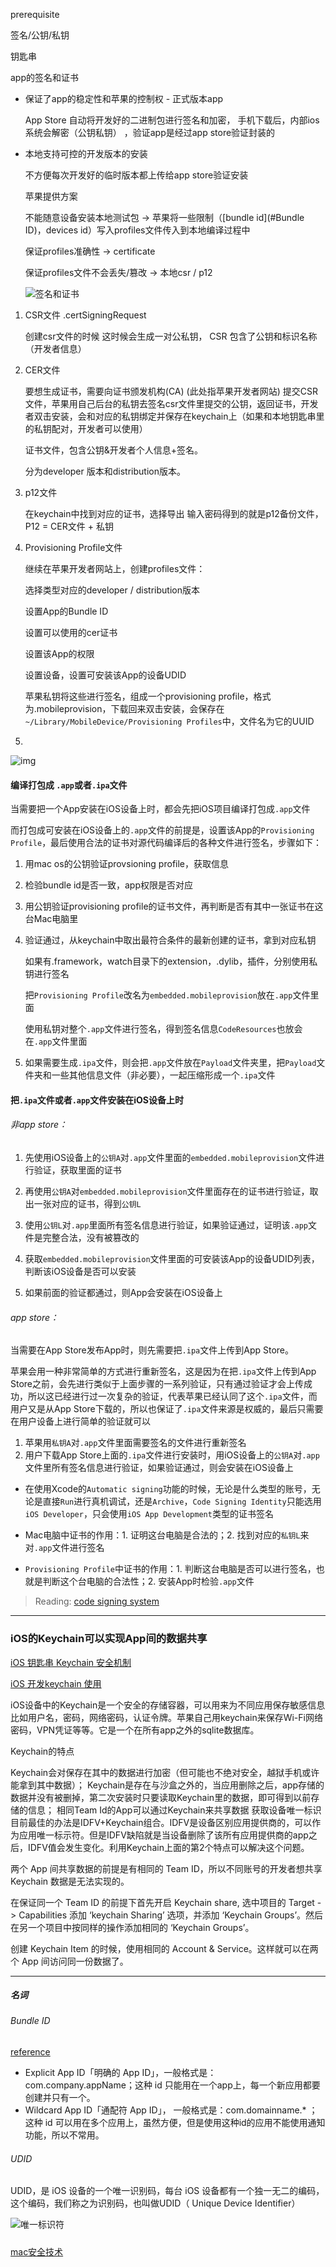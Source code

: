 prerequisite

签名/公钥/私钥

钥匙串



app的签名和证书

- 保证了app的稳定性和苹果的控制权 - 正式版本app

  App Store 自动将开发好的二进制包进行签名和加密， 手机下载后，内部ios系统会解密（公钥私钥） ，验证app是经过app store验证封装的 

  

  

- 本地支持可控的开发版本的安装

  不方便每次开发好的临时版本都上传给app store验证安装
  
  苹果提供方案
  
  不能随意设备安装本地测试包 -> 苹果将一些限制（[bundle id](#Bundle ID)，devices id）写入profiles文件传入到本地编译过程中
  
  保证profiles准确性 -> certificate
  
  保证profiles文件不会丢失/篡改 -> 本地csr / p12
  
  
  
  
  
  
  
  ![签名和证书](./images/签名和证书.png)

1. CSR文件 .certSigningRequest

   创建csr文件的时候 这时候会生成一对公私钥， CSR 包含了公钥和标识名称（开发者信息）

2. CER文件

   要想生成证书，需要向证书颁发机构(CA) (此处指苹果开发者网站) 提交CSR文件，苹果用自己后台的私钥去签名csr文件里提交的公钥，返回证书，开发者双击安装，会和对应的私钥绑定并保存在keychain上（如果和本地钥匙串里的私钥配对，开发者可以使用）

   证书文件，包含公钥&开发者个人信息+签名。

   分为developer 版本和distribution版本。

3. p12文件

   在keychain中找到对应的证书，选择导出 输入密码得到的就是p12备份文件，P12 = CER文件 + 私钥

4. Provisioning Profile文件

   继续在苹果开发者网站上，创建profiles文件：

   选择类型对应的developer / distribution版本

   设置App的Bundle ID

   设置可以使用的cer证书

   设置该App的权限

   设置设备，设置可安装该App的设备UDID

   苹果私钥将这些进行签名，组成一个provisioning profile，格式为.mobileprovision，下载回来双击安装，会保存在`~/Library/MobileDevice/Provisioning Profiles`中，文件名为它的UUID



5. 



![img](https://p1-jj.byteimg.com/tos-cn-i-t2oaga2asx/gold-user-assets/2019/7/30/16c41b336d539990~tplv-t2oaga2asx-zoom-in-crop-mark:3024:0:0:0.awebp)

#### 编译打包成 `.app`或者`.ipa`文件

当需要把一个App安装在iOS设备上时，都会先把iOS项目编译打包成`.app`文件

而打包成可安装在iOS设备上的`.app`文件的前提是，设置该App的`Provisioning Profile`，最后使用合法的证书对源代码编译后的各种文件进行签名，步骤如下：

1. 用mac os的公钥验证provsioning profile，获取信息

2. 检验bundle id是否一致，app权限是否对应

3. 用公钥验证provisioning profile的证书文件，再判断是否有其中一张证书在这台Mac电脑里

4. 验证通过，从keychain中取出最符合条件的最新创建的证书，拿到对应私钥

   如果有.framework，watch目录下的extension，.dylib，插件，分别使用私钥进行签名

   把`Provisioning Profile`改名为`embedded.mobileprovision`放在`.app`文件里面

   使用私钥对整个`.app`文件进行签名，得到签名信息`CodeResources`也放会在`.app`文件里面

5. 如果需要生成`.ipa`文件，则会把`.app`文件放在`Payload`文件夹里，把`Payload`文件夹和一些其他信息文件（非必要），一起压缩形成一个`.ipa`文件



#### 把`.ipa`文件或者`.app`文件安装在iOS设备上时

###### 非app store：

1. 先使用iOS设备上的`公钥A`对`.app`文件里面的`embedded.mobileprovision`文件进行验证，获取里面的证书

2. 再使用`公钥A`对`embedded.mobileprovision`文件里面存在的证书进行验证，取出一张对应的证书，得到`公钥L`

3. 使用`公钥L`对`.app`里面所有签名信息进行验证，如果验证通过，证明该`.app`文件是完整合法，没有被篡改的

4. 获取`embedded.mobileprovision`文件里面的可安装该App的设备UDID列表，判断该iOS设备是否可以安装

5. 如果前面的验证都通过，则App会安装在iOS设备上



###### app store：

当需要在App Store发布App时，则先需要把`.ipa`文件上传到App Store。

苹果会用一种非常简单的方式进行重新签名，这是因为在把`.ipa`文件上传到App Store之前，会先进行类似于上面步骤的一系列验证，只有通过验证才会上传成功，所以这已经进行过一次复杂的验证，代表苹果已经认同了这个`.ipa`文件，而用户又是从App Store下载的，所以也保证了`.ipa`文件来源是权威的，最后只需要在用户设备上进行简单的验证就可以

1. 苹果用`私钥A`对`.app`文件里面需要签名的文件进行重新签名
2. 用户下载App Store上面的`.ipa`文件进行安装时，用iOS设备上的`公钥A`对`.app`文件里所有签名信息进行验证，如果验证通过，则会安装在iOS设备上





- 在使用Xcode的`Automatic signing`功能的时候，无论是什么类型的账号，无论是直接`Run`进行真机调试，还是`Archive`，`Code Signing Identity`只能选用`iOS Developer`，只会使用`iOS App Development`类型的证书签名



- Mac电脑中证书的作用：1. 证明这台电脑是合法的；2. 找到对应的`私钥L`来对`.app`文件进行签名

- `Provisioning Profile`中证书的作用：1. 判断这台电脑是否可以进行签名，也就是判断这个台电脑的合法性；2. 安装App时检验`.app`文件



> Reading: [code signing system](https://juejin.cn/post/6844903902605737997)

---

### iOS的Keychain可以实现App间的数据共享

[iOS 钥匙串 Keychain 安全机制](https://www.cocoafei.top/2017/05/iOS-%E9%92%A5%E5%8C%99%E4%B8%B2-Keychain-%E5%AE%89%E5%85%A8%E6%9C%BA%E5%88%B6/)

[iOS 开发keychain 使用](https://www.jianshu.com/p/6bc772bdeece)

iOS设备中的Keychain是一个安全的存储容器，可以用来为不同应用保存敏感信息比如用户名，密码，网络密码，认证令牌。苹果自己用keychain来保存Wi-Fi网络密码，VPN凭证等等。它是一个在所有app之外的sqlite数据库。



Keychain的特点

Keychain会对保存在其中的数据进行加密（但可能也不绝对安全，越狱手机或许能拿到其中数据）；
Keychain是存在与沙盒之外的，当应用删除之后，app存储的数据并没有被删掉，第二次安装时只要读取Keychain里的数据，即可得到以前存储的信息；
相同Team Id的App可以通过Keychain来共享数据
获取设备唯一标识目前最佳的办法是IDFV+Keychain组合。IDFV是设备区别应用提供商的，可以作为应用唯一标示符。但是IDFV缺陷就是当设备删除了该所有应用提供商的app之后，IDFV值会发生变化。利用Keychain上面的第2个特点可以解决这个问题。



两个 App 间共享数据的前提是有相同的 Team ID，所以不同账号的开发者想共享 Keychain 数据是无法实现的。

在保证同一个 Team ID 的前提下首先开启 Keychain share, 选中项目的 Target -> Capabilities 添加 ‘keychain Sharing’ 选项，并添加 ‘Keychain Groups’。然后在另一个项目中按同样的操作添加相同的 ‘Keychain Groups’。

创建 Keychain Item 的时候，使用相同的 Account & Service。这样就可以在两个 App 间访问同一份数据了。







---

##### 名词

###### Bundle ID

[reference](https://zhuanlan.zhihu.com/p/60854366)

- Explicit App ID「明确的 App ID」，一般格式是：com.company.appName；这种 id 只能用在一个app上，每一个新应用都要创建并只有一个。
- Wildcard App ID「通配符 App ID」， 一般格式是：com.domainname.* ；这种 id 可以用在多个应用上，虽然方便，但是使用这种id的应用不能使用通知功能，所以不常用。

###### UDID

UDID，是 iOS 设备的一个唯一识别码，每台 iOS 设备都有一个独一无二的编码，这个编码，我们称之为识别码，也叫做UDID（ Unique Device Identifier）

![唯一标识符](./images/唯一标识符.png)



##### 





[mac安全技术](https://juejin.cn/post/7007407763408191525)

